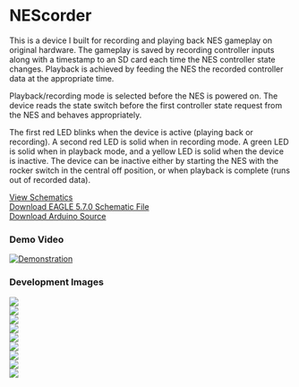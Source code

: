 NEScorder
=========

This is a device I built for recording and playing back NES gameplay on original hardware. The gameplay is saved by recording controller inputs along with a timestamp to an SD card each time the NES controller state changes. Playback is achieved by feeding the NES the recorded controller data at the appropriate time.

Playback/recording mode is selected before the NES is powered on. The device reads the state switch before the first controller state request from the NES and behaves appropriately.

The first red LED blinks when the device is active (playing back or recording). A second red LED is solid when in recording mode. A green LED is solid when in playback mode, and a yellow LED is solid when the device is inactive. The device can be inactive either by starting the NES with the rocker switch in the central off position, or when playback is complete (runs out of recorded data).

[View Schematics](https://raw.github.com/jeremyaburns/NEScorder/master/NEScorder_JAB_rev2.png)  
[Download EAGLE 5.7.0 Schematic File](https://github.com/jeremyaburns/NEScorder/raw/master/NEScorder_JAB_rev2.sch)  
[Download Arduino Source](https://raw.github.com/jeremyaburns/NEScorder/master/NEScorder.pde)

### Demo Video

[![Demonstration](http://img.youtube.com/vi/HrCzMA-UMKc/0.jpg)](http://www.youtube.com/watch?v=HrCzMA-UMKc)  

### Development Images

![](https://raw.github.com/jeremyaburns/NEScorder/master/dev-images/1.jpg)  
![](https://raw.github.com/jeremyaburns/NEScorder/master/dev-images/2.jpg)  
![](https://raw.github.com/jeremyaburns/NEScorder/master/dev-images/3.jpg)  
![](https://raw.github.com/jeremyaburns/NEScorder/master/dev-images/4.jpg)  
![](https://raw.github.com/jeremyaburns/NEScorder/master/dev-images/5.jpg)  
![](https://raw.github.com/jeremyaburns/NEScorder/master/dev-images/6.jpg)  
![](https://raw.github.com/jeremyaburns/NEScorder/master/dev-images/7.jpg)  
![](https://raw.github.com/jeremyaburns/NEScorder/master/dev-images/8.jpg)  
![](https://raw.github.com/jeremyaburns/NEScorder/master/dev-images/9.jpg)